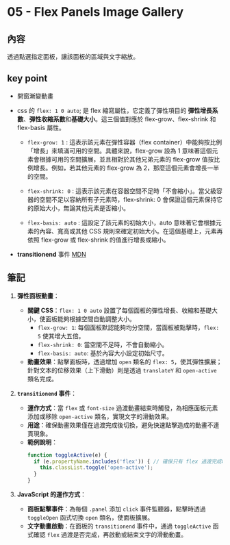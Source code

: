 # 05 - Flex Panels Image Gallery

## 內容
透過點選指定面板，讓該面板的區域與文字縮放。

## key point
- 開窗漸變動畫
- css 的 `flex: 1 0 auto`; 是 flex 縮寫屬性，它定義了彈性項目的 **彈性增長系數**、**彈性收縮系數**和**基礎大小**。這三個值對應於 flex-grow、flex-shrink 和 flex-basis 屬性。
  - `flex-grow: 1` : 這表示該元素在彈性容器（flex container）中能夠按比例「增長」來填滿可用的空間。具體來說，flex-grow 設為 1 意味著這個元素會根據可用的空間擴展，並且相對於其他兄弟元素的 flex-grow 值按比例增長。例如，若其他元素的 flex-grow 為 2，那麼這個元素會增長一半的空間。

  - `flex-shrink: 0` : 這表示該元素在容器空間不足時「不會縮小」。當父級容器的空間不足以容納所有子元素時，flex-shrink: 0 會保證這個元素保持它的原始大小，無論其他元素是否縮小。

  - `flex-basis: auto` : 這設定了該元素的初始大小，auto 意味著它會根據元素的內容、寬高或其他 CSS 規則來確定初始大小。在這個基礎上，元素再依照 flex-grow 或 flex-shrink 的值進行增長或縮小。

-  **transitionend** 事件 [MDN](https://developer.mozilla.org/en-US/docs/Web/API/Element/transitionend_event)

## 筆記
1. **彈性面板動畫**：
   - **關鍵 CSS**：`flex: 1 0 auto` 設置了每個面板的彈性增長、收縮和基礎大小，使面板能夠根據空間自動調整大小。
     - `flex-grow: 1`: 每個面板默認能夠均分空間，當面板被點擊時，`flex: 5` 使其增大五倍。
     - `flex-shrink: 0`: 當空間不足時，不會自動縮小。
     - `flex-basis: auto`: 基於內容大小設定初始尺寸。
   - **動畫效果**：點擊面板時，透過增加 `open` 類名的 `flex: 5`，使其彈性擴展；針對文本的位移效果（上下滑動）則是透過 `translateY` 和 `open-active` 類名完成。

2. **`transitionend` 事件**：
   - **運作方式**：當 `flex` 或 `font-size` 過渡動畫結束時觸發，為相應面板元素添加或移除 `open-active` 類名，實現文字的滑動效果。
   - **用途**：確保動畫效果僅在過渡完成後切換，避免快速點擊造成的動畫不連貫現象。
   - **範例說明**：
     ```javascript
     function toggleActive(e) {
       if (e.propertyName.includes('flex')) { // 確保只有 flex 過渡完成時才觸發
         this.classList.toggle('open-active');
       }
     }
     ```

3. **JavaScript 的運作方式**：
   - **面板點擊事件**：為每個 `.panel` 添加 `click` 事件監聽器，點擊時透過 `toggleOpen` 函式切換 `open` 類名，使面板擴展。
   - **文字動畫啟動**：在面板的 `transitionend` 事件中，通過 `toggleActive` 函式確認 `flex` 過渡是否完成，再啟動或結束文字的滑動動畫。